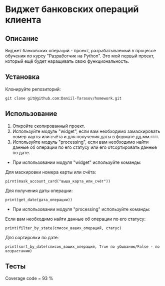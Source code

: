 # Виджет банковских операций клиента

## Описание

Виджет банковских операций - проект, разрабатываемый в процессе обучения по курсу "Разработчик на Python".
Это мой первый проект, который ещё будет наращивать свою функциональность.

## Установка

Клонируйте репозиторий:

```
git clone git@github.com:Daniil-Tarasov/homework.git
```

## Использование

1. Откройте скопированный проект.
2. Используйте модуль "widget", если вам необходимо замаскировать номер карты или счёта и для получения даты в формате дд.мм.гггг.
3. Используйте модуль "processing", если вам необходимо найти данные об операции по его статусу или его отсортировать данные по дате.

- При использовании модуля "widget" используйте команды:

Для маскировки номера карты или счёта:

```
pirnt(mask_account_card("выша_карта_или_счёт"))
```
Для получения даты операции:

```
print(get_date(дата_операции))
```
- При использовании модуля "processing" используйте команды:

Если вам необходимо найти данные об операции по его статусу:

```
print(filter_by_state(список_ваших_операций, статус)
```
Для сортировки по дате:
```
print(sort_by_date(список_ваших_операций, True по убыванию/False - по возрастанию)
```

## Тесты

Coverage code = 93 %
